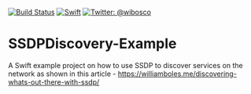 [![Build Status](https://travis-ci.org/wibosco/SSDPDiscovery-Example.svg)](https://travis-ci.org/wibosco/SSDPDiscovery-Example)
<a href="https://swift.org"><img src="https://img.shields.io/badge/Swift-5.0-orange.svg?style=flat" alt="Swift" /></a>
<a href="https://twitter.com/wibosco"><img src="https://img.shields.io/badge/twitter-@wibosco-blue.svg?style=flat" alt="Twitter: @wibosco" /></a>

# SSDPDiscovery-Example
A Swift example project on how to use SSDP to discover services on the network as shown in this article - https://williamboles.me/discovering-whats-out-there-with-ssdp/
